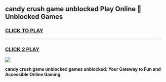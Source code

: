 
## candy crush game unblocked Play Online 👋 Unblocked Games
<h3>
<a href="https://premium.freeplayer.one?title=candy_crush_game_unblocked&ref=19F">CLICK TO PLAY</a></h3>
<hr>

<h3>
<a href="https://premium.freeplayer.one?title=candy_crush_game_unblocked&ref=19F">CLICK 2 PLAY</a>
  
</h3>

<a href="https://premium.freeplayer.one?title=candy_crush_game_unblocked&ref=19F"><img src="https://clearcache.store/games.png"></a>


**candy crush game unblocked games unblocked: Your Gateway to Fun and Accessible Online Gaming**

